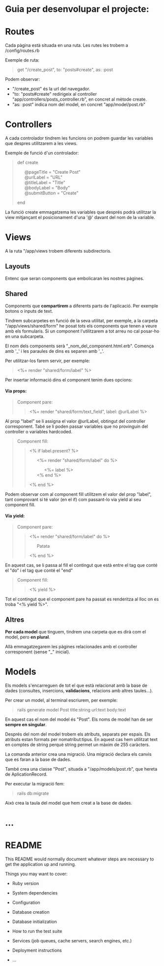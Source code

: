 # Guia per desenvolupar el projecte:

# Routes
Cada pàgina està situada en una ruta. Les rutes les trobem a /config/routes.rb

Exemple de ruta: 
> get "/create_post", to: "posts#create", as: :post

Podem observar: 
* "/create_post" és la url del navegador.
* "to: "posts#create" redirigeix al controller "app/controllers/posts_controller.rb", en concret al mètode create.
* "as: :post" indica nom del model, en concret "app/model/post.rb"

# Controllers
A cada controlador tindrem les funcions on podrem guardar les variables que despres utilitzarem a les views.

Exemple de funció d'un controlador:
>def create
><ul style="list-style-type: none;">
><li>@pageTitle          = "Create Post"</li>
><li>@urlLabel           = "URL"
><li>@titleLabel         = "Title"
><li>@bodyLabel          = "Body"
><li>@submitButton       = "Create"
></ul>
>end
>

La funció create emmagatzema les variables que després podrà utilitzar la view mitjançant el posicionament d'una '@' davant del nom de la variable.

# Views
A la ruta "/app/views trobem diferents subdirectoris.
## Layouts
Entenc que seran components que embolicaran les nostres pàgines.
## Shared
Components que **compartirem** a diferents parts de l'aplicació. Per exemple botons o inputs de text.

Tindrem subcarpetes en funció de la seva utilitat, per exemple, a la carpeta "/app/views/shared/form" he posat tots els components que tenen a veure amb els formularis. Si un component l'utilitzarem a tot arreu no cal posar-ho en una subcarpeta.

El nom dels components serà "_nom_del_component.html.erb". Comença amb '\_' i les paraules de dins es separen amb '\_'.

Per utilitzar-los farem servir, per exemple:
> <%= render "shared/form/label" %>

Per insertar informació dins el component tenim dues opcions:
#### Via props:
>Component pare:
>> <%= render "shared/form/text_field", label: @urlLabel %\>
>

Al prop "label" se li assigna el valor @urlLabel, obtingut del controller corresponent. Tabé se li poden passar variables que no provinguin del controller o variables hardcoded.
> Component fill:
>><% if label.present? %>
>><ul style="list-style-type: none;">
>><li><%= render "shared/form/label" do %></li>
>><ul style="list-style-type: none;"><li><%= label %></li></ul>
>><li><% end %></li>
>></ul>
>><% end %>
>></ul>
>

Podem observar com al component fill utilitzem el valor del prop "label", tant comprovant si té valor (en el if) com passant-lo via yield al seu component fill.

#### Via yield:
>Component pare:
>> <%= render "shared/form/label" do %>
>><ul style="list-style-type: none;">
>><li>Patata</li>
>></ul>
>><% end %>
>
En aquest cas, se li passa al fill el contingut que està entre el tag que conté el "do" i el tag que conté el "end"

> Component fill:
>><label><% yield %></label>
>
Tot el contingut que el component pare ha passat es renderitza al lloc on es troba "<% yield %>".

## Altres
**Per cada model** que tinguem, tindrem una carpeta que es dirà com el model, pero **en plural**.

Allà emmagatzegarem les pàgines relacionades amb el controller corresponent (sense "\_" inicial).

# Models
Els models s'encarreguen de tot el que està relacionat amb la base de dades (consultes, insercions, **validacions**, relacions amb altres taules...).

Per crear un model, al terminal escriurem, per exemple:
> rails generate model Post title:string url:text body:text

En aquest cas el nom del model és "Post". Els noms de model han de ser **sempre en singular**.

Després del nom del model trobem els atributs, separats per espais. Els atributs estan formats per nomatribut:tipus. En aquest cas hem utilitzat text en comptes de string perquè string permet un màxim de 255 caràcters.

La comanda anterior crea una migració. Una migració declara els canvis que es faran a la base de dades.

També crea una classe "Post", situada a "/app/models/post.rb", que hereta de AplicationRecord.

Per executar la migració fem:
> rails db:migrate

Això crea la taula del model que hem creat a la base de dades.













# ...
# README

This README would normally document whatever steps are necessary to get the
application up and running.

Things you may want to cover:

* Ruby version

* System dependencies

* Configuration

* Database creation

* Database initialization

* How to run the test suite

* Services (job queues, cache servers, search engines, etc.)

* Deployment instructions

* ...
